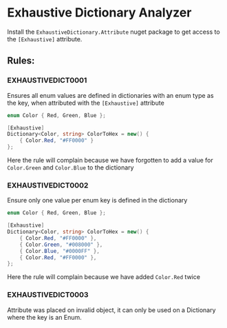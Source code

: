 # Exhaustive Dictionary Analyzer

Install the `ExhaustiveDictionary.Attribute` nuget package to get access to the `[Exhaustive]` attribute.

## Rules:

### EXHAUSTIVEDICT0001

Ensures all enum values are defined in dictionaries with an enum type as the key, when attributed with the `[Exhaustive]` attribute

```csharp
enum Color { Red, Green, Blue };

[Exhaustive]
Dictionary<Color, string> ColorToHex = new() {
    { Color.Red, "#FF0000" }
};
```

Here the rule will complain because we have forgotten to add a value for `Color.Green` and `Color.Blue` to the dictionary

### EXHAUSTIVEDICT0002

Ensure only one value per enum key is defined in the dictionary

```csharp
enum Color { Red, Green, Blue };

[Exhaustive]
Dictionary<Color, string> ColorToHex = new() {
    { Color.Red, "#FF0000" },
    { Color.Green, "#008000" },
    { Color.Blue, "#0000FF" },
    { Color.Red, "#FF0000" },
};
```

Here the rule will complain because we have added `Color.Red` twice

### EXHAUSTIVEDICT0003

Attribute was placed on invalid object, it can only be used on a Dictionary where the key is an Enum.
